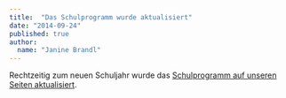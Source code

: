 ```yaml
---
title:  "Das Schulprogramm wurde aktualisiert"
date: "2014-09-24"
published: true
author:
  name: "Janine Brandl"
---
```


Rechtzeitig zum neuen Schuljahr wurde das [Schulprogramm auf unseren Seiten aktualisiert](schulprogramm.html). 

